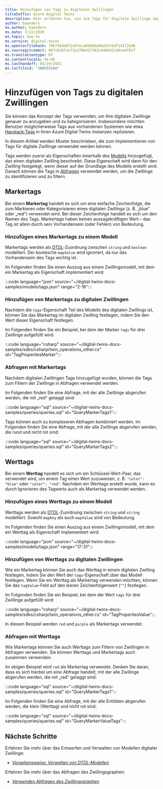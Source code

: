 ```yaml
---
title: Hinzufügen von Tags zu digitalen Zwillingen
titleSuffix: Azure Digital Twins
description: Hier erfahren Sie, wie Sie Tags für digitale Zwillinge implementieren.
author: baanders
ms.author: baanders
ms.date: 7/22/2020
ms.topic: how-to
ms.service: digital-twins
ms.openlocfilehash: 70bf46de072a97eca810dda60a5331df14172ed6
ms.sourcegitcommit: 867cb1b7a1f3a1f0b427282c648d411d0ca4f81f
ms.translationtype: HT
ms.contentlocale: de-DE
ms.lasthandoff: 03/19/2021
ms.locfileid: "100555160"
---
```

# <a name="add-tags-to-digital-twins"></a>Hinzufügen von Tags zu digitalen Zwillingen 

Sie können das Konzept der Tags verwenden, um Ihre digitalen Zwillinge genauer zu anzugeben und zu kategorisieren. Insbesondere möchten Benutzer möglicherweise Tags aus vorhandenen Systemen wie etwa [Haystack-Tags](https://project-haystack.org/doc/TagModel) in ihren Azure Digital Twins-Instanzen replizieren. 

In diesem Artikel werden Muster beschrieben, die zum Implementieren von Tags für digitale Zwillinge verwendet werden können.

Tags werden zuerst als Eigenschaften innerhalb des [Modells](concepts-models.md) hinzugefügt, das einen digitalen Zwilling beschreibt. Diese Eigenschaft wird dann für den Zwilling festgelegt, wenn dieser auf der Grundlage des Modells erstellt wird. Danach können die Tags in [Abfragen](concepts-query-language.md) verwendet werden, um die Zwillinge zu identifizieren und zu filtern.

## <a name="marker-tags"></a>Markertags 

Bei einem **Markertag** handelt es sich um eine einfache Zeichenfolge, die zum Markieren oder Kategorisieren eines digitalen Zwillings (z. B. „blue“ oder „red“) verwendet wird. Bei dieser Zeichenfolge handelt es sich um den Namen des Tags. Markertags haben keinen aussagekräftigen Wert – das Tag ist allein durch sein Vorhandensein (oder Fehlen) von Bedeutung. 

### <a name="add-marker-tags-to-model"></a>Hinzufügen eines Markertags zu einem Modell 

Markertags werden als [DTDL](https://github.com/Azure/opendigitaltwins-dtdl/blob/master/DTDL/v2/dtdlv2.md)-Zuordnung zwischen `string` und `boolean` modelliert. Der boolesche `mapValue` wird ignoriert, da nur das Vorhandensein des Tags wichtig ist. 

Im Folgenden finden Sie einen Auszug aus einem Zwillingsmodell, mit dem ein Markertag als Eigenschaft implementiert wird:

:::code language="json" source="~/digital-twins-docs-samples/models/tags.json" range="2-16":::

### <a name="add-marker-tags-to-digital-twins"></a>Hinzufügen von Markertags zu digitalen Zwillingen

Nachdem die `tags`-Eigenschaft Teil des Modells des digitalen Zwillings ist, können Sie das Markertag im digitalen Zwilling festlegen, indem Sie den Wert dieser Eigenschaft festlegen. 

Im Folgenden finden Sie ein Beispiel, bei dem der Marker `tags` für drei Zwillinge aufgefüllt wird:

:::code language="csharp" source="~/digital-twins-docs-samples/sdks/csharp/twin_operations_other.cs" id="TagPropertiesMarker":::

### <a name="query-with-marker-tags"></a>Abfragen mit Markertags

Nachdem digitalen Zwillingen Tags hinzugefügt wurden, können die Tags zum Filtern der Zwillinge in Abfragen verwendet werden. 

Im Folgenden finden Sie eine Abfrage, mit der alle Zwillinge abgerufen werden, die mit „red“ getaggt sind: 

:::code language="sql" source="~/digital-twins-docs-samples/queries/queries.sql" id="QueryMarkerTags1":::

Tags können auch zu komplexeren Abfragen kombiniert werden. Im Folgenden finden Sie eine Abfrage, mit der alle Zwillinge abgerufen werden, die rund und nicht rot sind: 

:::code language="sql" source="~/digital-twins-docs-samples/queries/queries.sql" id="QueryMarkerTags2":::

## <a name="value-tags"></a>Werttags 

Bei einem **Werttag** handelt es sich um ein Schlüssel-Wert-Paar, das verwendet wird, um einem Tag einen Wert zuzuweisen, z. B. `"color": "blue"` oder `"color": "red"`. Nachdem ein Werttags erstellt wurde, kann es durch Ignorieren des Tagwerts auch als Markertag verwendet werden. 

### <a name="add-value-tags-to-model"></a>Hinzufügen eines Werttags zu einem Modell 

Werttags werden als [DTDL](https://github.com/Azure/opendigitaltwins-dtdl/blob/master/DTDL/v2/dtdlv2.md)-Zuordnung zwischen `string` und `string` modelliert. Sowohl `mapKey` als auch `mapValue` sind von Bedeutung. 

Im Folgenden finden Sie einen Auszug aus einem Zwillingsmodell, mit dem ein Werttag als Eigenschaft implementiert wird:

:::code language="json" source="~/digital-twins-docs-samples/models/tags.json" range="17-31":::

### <a name="add-value-tags-to-digital-twins"></a>Hinzufügen von Werttags zu digitalen Zwillingen

Wie ein Markertag können Sie auch das Werttag in einem digitalen Zwilling festlegen, indem Sie den Wert der `tags`-Eigenschaft über das Modell festlegen. Wenn Sie ein Werttag als Markertag verwenden möchten, können Sie das `tagValue`-Feld auf den leeren Zeichenfolgenwert (`""`) festlegen. 

Im Folgenden finden Sie ein Beispiel, bei dem der Wert `tags` für drei Zwillinge aufgefüllt wird:

:::code language="csharp" source="~/digital-twins-docs-samples/sdks/csharp/twin_operations_other.cs" id="TagPropertiesValue":::

In diesem Beispiel werden `red` und `purple` als Markertags verwendet.

### <a name="query-with-value-tags"></a>Abfragen mit Werttags

Wie Markertags können Sie auch Werttags zum Filtern von Zwillingen in Abfragen verwenden. Sie können Werttags und Markertags auch zusammen verwenden.

Im obigen Beispiel wird `red` als Markertag verwendet. Denken Sie daran, dass es sich hierbei um eine Abfrage handelt, mit der alle Zwillinge abgerufen werden, die mit „red“ getaggt sind: 

:::code language="sql" source="~/digital-twins-docs-samples/queries/queries.sql" id="QueryMarkerTags1":::

Im Folgenden finden Sie eine Abfrage, mit der alle Entitäten abgerufen werden, die klein (Werttag) und nicht rot sind: 

:::code language="sql" source="~/digital-twins-docs-samples/queries/queries.sql" id="QueryMarkerValueTags":::

## <a name="next-steps"></a>Nächste Schritte

Erfahren Sie mehr über das Entwerfen und Verwalten von Modellen digitaler Zwillinge:
* [*Vorgehensweise: Verwalten von DTDL-Modellen*](how-to-manage-model.md)

Erfahren Sie mehr über das Abfragen des Zwillingsgraphen:
* [*Verwenden Abfragen des Zwillingsgraphen*](how-to-query-graph.md)
